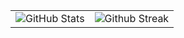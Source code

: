 <!--
- 👨🏻‍💻 Software Engineer at [Interactive Investor](https://github.com/interactive-investor).
- 📚 Masters Student at [Northumbria University](https://www.northumbria.ac.uk).
- ⚙️ I like DevOps and Developer Tooling.
-->


<table>
  <tr>
    <td>
      <img src="https://github-readme-stats.vercel.app/api?username=jordandarlington&show_icons=true&theme=transparent&hide_border=true&include_all_commits=false&count_private=false" alt="GitHub Stats" title="Github Stats"/>  
    </td>
    <td>
      <img src="https://github-readme-streak-stats.herokuapp.com/?user=jordandarlington&theme=transparent&hide_border=true" alt="Github Streak" title="Github Streak"/> 
    </td>
  </tr>
</table>
